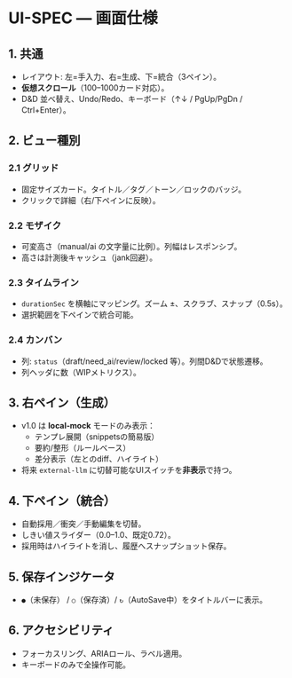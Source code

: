 # UI-SPEC — 画面仕様

## 1. 共通
- レイアウト: 左=手入力、右=生成、下=統合（3ペイン）。
- **仮想スクロール**（100–1000カード対応）。
- D&D 並べ替え、Undo/Redo、キーボード（↑↓ / PgUp/PgDn / Ctrl+Enter）。

## 2. ビュー種別
### 2.1 グリッド
- 固定サイズカード。タイトル／タグ／トーン／ロックのバッジ。
- クリックで詳細（右/下ペインに反映）。

### 2.2 モザイク
- 可変高さ（manual/ai の文字量に比例）。列幅はレスポンシブ。
- 高さは計測後キャッシュ（jank回避）。

### 2.3 タイムライン
- `durationSec` を横軸にマッピング。ズーム ±、スクラブ、スナップ（0.5s）。
- 選択範囲を下ペインで統合可能。

### 2.4 カンバン
- 列: `status`（draft/need_ai/review/locked 等）。列間D&Dで状態遷移。
- 列ヘッダに数（WIPメトリクス）。

## 3. 右ペイン（生成）
- v1.0 は **local‑mock** モードのみ表示：
  - テンプレ展開（snippetsの簡易版）
  - 要約/整形（ルールベース）
  - 差分表示（左とのdiff、ハイライト）
- 将来 `external-llm` に切替可能なUIスイッチを**非表示**で持つ。

## 4. 下ペイン（統合）
- 自動採用／衝突／手動編集を切替。
- しきい値スライダー（0.0–1.0、既定0.72）。
- 採用時はハイライトを消し、履歴へスナップショット保存。

## 5. 保存インジケータ
- `●`（未保存） / `○`（保存済）/ `↻`（AutoSave中）をタイトルバーに表示。

## 6. アクセシビリティ
- フォーカスリング、ARIAロール、ラベル適用。
- キーボードのみで全操作可能。
